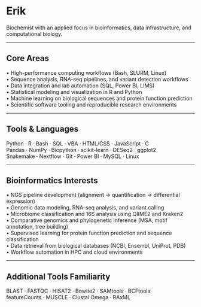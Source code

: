 # Erik

Biochemist with an applied focus in bioinformatics, data infrastructure, and computational biology.

---

## Core Areas

• High-performance computing workflows (Bash, SLURM, Linux)  
• Sequence analysis, RNA-seq pipelines, and variant detection workflows  
• Data integration and lab automation (SQL, Power BI, LIMS)  
• Statistical modeling and visualization in R and Python  
• Machine learning on biological sequences and protein function prediction  
• Scientific software tooling and reproducible research environments  

---

## Tools & Languages

Python · R · Bash · SQL · VBA · HTML/CSS · JavaScript · C  
Pandas · NumPy · Biopython · scikit-learn · DESeq2 · ggplot2  
Snakemake · Nextflow · Git · Power BI · MySQL · Linux

---

## Bioinformatics Interests

• NGS pipeline development (alignment → quantification → differential expression)  
• Genomic data modeling, RNA-seq analysis, and variant calling  
• Microbiome classification and 16S analysis using QIIME2 and Kraken2  
• Comparative genomics and phylogenetic inference (MSA, motif annotation, tree building)  
• Supervised learning for protein function prediction and sequence classification  
• Data retrieval from biological databases (NCBI, Ensembl, UniProt, PDB)  
• Workflow automation in HPC and cloud environments  

---

## Additional Tools Familiarity

BLAST · FASTQC · HISAT2 · Bowtie2 · SAMtools · BCFtools  
featureCounts · MUSCLE · Clustal Omega · RAxML
